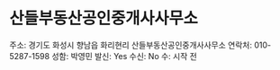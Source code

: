 # 산들부동산공인중개사사무소

주소: 경기도 화성시 향남읍 화리현리 산들부동산공인중개사사무소
연락처: 010-5287-1598
성함: 박영민
발신: Yes
수신: No
수: 시작 전